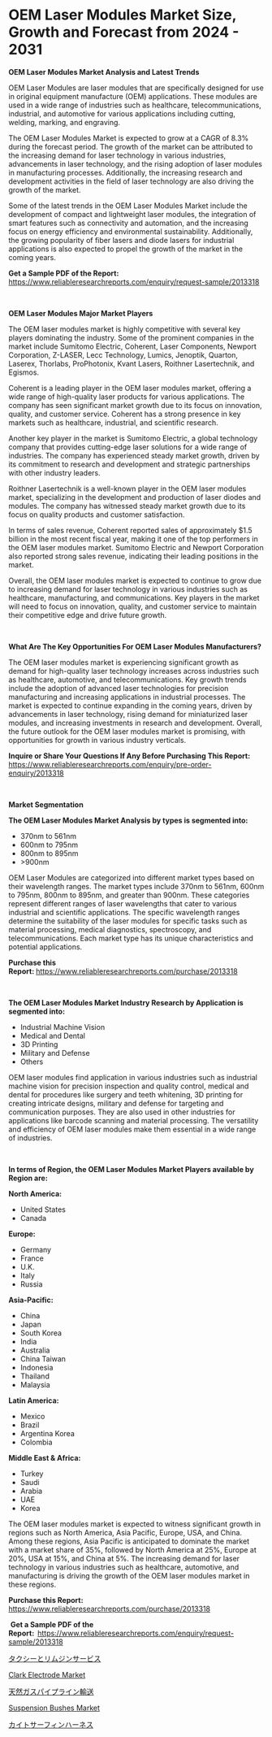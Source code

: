 <p><h1>OEM Laser Modules Market Size, Growth and Forecast from 2024 - 2031</h1></p><p><strong>OEM Laser Modules Market Analysis and Latest Trends</strong></p>
<p><p>OEM Laser Modules are laser modules that are specifically designed for use in original equipment manufacture (OEM) applications. These modules are used in a wide range of industries such as healthcare, telecommunications, industrial, and automotive for various applications including cutting, welding, marking, and engraving.</p><p>The OEM Laser Modules Market is expected to grow at a CAGR of 8.3% during the forecast period. The growth of the market can be attributed to the increasing demand for laser technology in various industries, advancements in laser technology, and the rising adoption of laser modules in manufacturing processes. Additionally, the increasing research and development activities in the field of laser technology are also driving the growth of the market.</p><p>Some of the latest trends in the OEM Laser Modules Market include the development of compact and lightweight laser modules, the integration of smart features such as connectivity and automation, and the increasing focus on energy efficiency and environmental sustainability. Additionally, the growing popularity of fiber lasers and diode lasers for industrial applications is also expected to propel the growth of the market in the coming years.</p></p>
<p><strong>Get a Sample PDF of the Report:&nbsp;</strong> <a href="https://www.reliableresearchreports.com/enquiry/request-sample/2013318">https://www.reliableresearchreports.com/enquiry/request-sample/2013318</a></p>
<p>&nbsp;</p>
<p><strong>OEM Laser Modules Major Market Players</strong></p>
<p><p>The OEM laser modules market is highly competitive with several key players dominating the industry. Some of the prominent companies in the market include Sumitomo Electric, Coherent, Laser Components, Newport Corporation, Z-LASER, Lecc Technology, Lumics, Jenoptik, Quarton, Laserex, Thorlabs, ProPhotonix, Kvant Lasers, Roithner Lasertechnik, and Egismos. </p><p>Coherent is a leading player in the OEM laser modules market, offering a wide range of high-quality laser products for various applications. The company has seen significant market growth due to its focus on innovation, quality, and customer service. Coherent has a strong presence in key markets such as healthcare, industrial, and scientific research.</p><p>Another key player in the market is Sumitomo Electric, a global technology company that provides cutting-edge laser solutions for a wide range of industries. The company has experienced steady market growth, driven by its commitment to research and development and strategic partnerships with other industry leaders.</p><p>Roithner Lasertechnik is a well-known player in the OEM laser modules market, specializing in the development and production of laser diodes and modules. The company has witnessed steady market growth due to its focus on quality products and customer satisfaction.</p><p>In terms of sales revenue, Coherent reported sales of approximately $1.5 billion in the most recent fiscal year, making it one of the top performers in the OEM laser modules market. Sumitomo Electric and Newport Corporation also reported strong sales revenue, indicating their leading positions in the market.</p><p>Overall, the OEM laser modules market is expected to continue to grow due to increasing demand for laser technology in various industries such as healthcare, manufacturing, and communications. Key players in the market will need to focus on innovation, quality, and customer service to maintain their competitive edge and drive future growth.</p></p>
<p>&nbsp;</p>
<p><strong>What Are The Key Opportunities For OEM Laser Modules Manufacturers?</strong></p>
<p><p>The OEM laser modules market is experiencing significant growth as demand for high-quality laser technology increases across industries such as healthcare, automotive, and telecommunications. Key growth trends include the adoption of advanced laser technologies for precision manufacturing and increasing applications in industrial processes. The market is expected to continue expanding in the coming years, driven by advancements in laser technology, rising demand for miniaturized laser modules, and increasing investments in research and development. Overall, the future outlook for the OEM laser modules market is promising, with opportunities for growth in various industry verticals.</p></p>
<p><strong>Inquire or Share Your Questions If Any Before Purchasing This Report:</strong> <a href="https://www.reliableresearchreports.com/enquiry/pre-order-enquiry/2013318">https://www.reliableresearchreports.com/enquiry/pre-order-enquiry/2013318</a></p>
<p>&nbsp;</p>
<p><strong>Market Segmentation</strong></p>
<p><strong>The OEM Laser Modules Market Analysis by types is segmented into:</strong></p>
<p><ul><li>370nm to 561nm</li><li>600nm to 795nm</li><li>800nm to 895nm</li><li>>900nm</li></ul></p>
<p><p>OEM Laser Modules are categorized into different market types based on their wavelength ranges. The market types include 370nm to 561nm, 600nm to 795nm, 800nm to 895nm, and greater than 900nm. These categories represent different ranges of laser wavelengths that cater to various industrial and scientific applications. The specific wavelength ranges determine the suitability of the laser modules for specific tasks such as material processing, medical diagnostics, spectroscopy, and telecommunications. Each market type has its unique characteristics and potential applications.</p></p>
<p><strong>Purchase this Report:&nbsp;</strong><a href="https://www.reliableresearchreports.com/purchase/2013318">https://www.reliableresearchreports.com/purchase/2013318</a></p>
<p>&nbsp;</p>
<p><strong>The OEM Laser Modules Market Industry Research by Application is segmented into:</strong></p>
<p><ul><li>Industrial Machine Vision</li><li>Medical and Dental</li><li>3D Printing</li><li>Military and Defense</li><li>Others</li></ul></p>
<p><p>OEM laser modules find application in various industries such as industrial machine vision for precision inspection and quality control, medical and dental for procedures like surgery and teeth whitening, 3D printing for creating intricate designs, military and defense for targeting and communication purposes. They are also used in other industries for applications like barcode scanning and material processing. The versatility and efficiency of OEM laser modules make them essential in a wide range of industries.</p></p>
<p>&nbsp;</p>
<p><strong>In terms of Region, the OEM Laser Modules Market Players available by Region are:</strong></p>
<p>
    <p> <strong> North America: </strong>
        <ul>
            <li>United States</li>
            <li>Canada</li>
        </ul>
        </p> 
    <p> <strong> Europe: </strong>
        <ul>
            <li>Germany</li>
            <li>France</li>
            <li>U.K.</li>
            <li>Italy</li>
            <li>Russia</li>
        </ul>
        </p> 
    <p> <strong> Asia-Pacific: </strong>
        <ul>
            <li>China</li>
            <li>Japan</li>
            <li>South Korea</li>
            <li>India</li>
            <li>Australia</li>
            <li>China Taiwan</li>
            <li>Indonesia</li>
            <li>Thailand</li>
            <li>Malaysia</li>
        </ul>
        </p> 
    <p> <strong> Latin America: </strong>
        <ul>
            <li>Mexico</li>
            <li>Brazil</li>
            <li>Argentina Korea</li>
            <li>Colombia</li>
        </ul>
        </p> 
    <p> <strong> Middle East & Africa: </strong>
        <ul>
            <li>Turkey</li>
            <li>Saudi</li>
            <li>Arabia</li>
            <li>UAE</li>
            <li>Korea</li>
        </ul>
    </p>
    </p>
<p><p>The OEM laser modules market is expected to witness significant growth in regions such as North America, Asia Pacific, Europe, USA, and China. Among these regions, Asia Pacific is anticipated to dominate the market with a market share of 35%, followed by North America at 25%, Europe at 20%, USA at 15%, and China at 5%. The increasing demand for laser technology in various industries such as healthcare, automotive, and manufacturing is driving the growth of the OEM laser modules market in these regions.</p></p>
<p><strong>Purchase this Report: </strong><a href="https://www.reliableresearchreports.com/purchase/2013318">https://www.reliableresearchreports.com/purchase/2013318</a></p>
<p>&nbsp;<strong>Get a Sample PDF of the Report:&nbsp;&nbsp;</strong><a href="https://www.reliableresearchreports.com/enquiry/request-sample/2013318">https://www.reliableresearchreports.com/enquiry/request-sample/2013318</a></p>
<p><strong></strong></p>
<p><p><a href="https://github.com/luffiazaza/Market-Research-Report-List-1/blob/main/446942010968.md">タクシーとリムジンサービス</a></p><p><a href="https://github.com/dimitrishawkinswaynenp91rgz/Market-Research-Report-List-2/blob/main/clark-electrode-market.md">Clark Electrode Market</a></p><p><a href="https://github.com/avbqbctihcbe2/Market-Research-Report-List-1/blob/main/477975310967.md">天然ガスパイプライン輸送</a></p><p><a href="https://issuu.com/reportprime-2/docs/suspension-bushes-market-size-2030.pptx">Suspension Bushes Market</a></p><p><a href="https://medium.com/@randallrunte2023/%E3%82%AB%E3%82%A4%E3%83%88%E3%82%B5%E3%83%BC%E3%83%95%E3%82%A3%E3%83%B3%E3%83%8F%E3%83%BC%E3%83%8D%E3%82%B9%E3%81%AE%E5%B8%82%E5%A0%B4%E8%A6%8F%E6%A8%A1-cagr-%E3%83%88%E3%83%AC%E3%83%B3%E3%83%892024-2030-7c0022a297dd">カイトサーフィンハーネス</a></p></p>